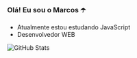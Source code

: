 ### Olá! Eu sou o Marcos ☂️
<ul>
  <li>Atualmente estou estudando JavaScript
  <li>Desenvolvedor WEB
</ul>

![GitHub Stats](https://github-readme-stats.vercel.app/api?username=MarcosRuanDev&theme=tokyonight)
